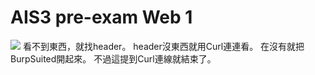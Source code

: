 # **AIS3 pre-exam Web 1**
![](https://i.imgur.com/9V4effn.png)
看不到東西，就找header。
header沒東西就用Curl連連看。
在沒有就把BurpSuited開起來。
不過這提到Curl連線就結束了。